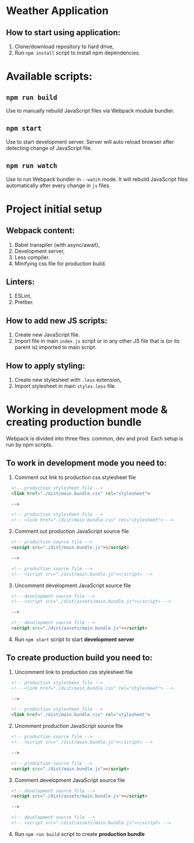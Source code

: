 # Weather Application

## How to start using application:
1. Clone/download repository to hard drive,
2. Run `npm install` script to install npm dependencies.

# Available scripts:
## `npm run build`
Use to manually rebuild JavaScript files via Webpack module bundler.

## `npm start`
Use to start development server. Server will auto reload browser after detecting change of JavaScript file.

## `npm run watch`
Use to run Webpack bundler in `--watch` mode. It will rebuild JavaScript files automatically after every change in `js` files.

# Project initial setup
## Webpack content:
1. Babel transpiler (with async/await),
2. Development server,
3. Less compiler.
4. Minifying css file for production build.

## Linters:
1. ESLint,
2. Prettier.

## How to add new JS scripts:
1. Create new JavaScript file.
2. Import file in main `index.js` script or in any other JS file that is (or its parent is) imported to main script.

## How to apply styling:
1. Create new stylesheet with `.less` extension,
2. Import stylesheet in main `styles.less` file.

# Working in development mode & creating production bundle
Webpack is divided into three files: common, dev and prod. Each setup is run by npm scripts.

## To work in development mode you need to:
1. Comment out link to production css stylesheet file
```html
  <!-- production stylesheet file -->
  <link href="./dist/main.bundle.css" rel="stylesheet">

  -->

  <!-- production stylesheet file -->
  <!-- <link href="./dist/main.bundle.css" rel="stylesheet"> -->
```
2. Comment out production JavaScript source file
```html
  <!-- production source file -->
  <script src="./dist/main.bundle.js"></script>

  -->

  <!-- production source file -->
  <!-- <script src="./dist/main.bundle.js"></script> -->
```
3. Uncomment development JavaScript source file
```html
  <!-- development source file -->
  <!-- <script src="./dist/assets/main.bundle.js"></script> -->

  -->

  <!-- development source file -->
  <script src="./dist/assets/main.bundle.js"></script>
```
4. Run `npm start` script to start **development server**

## To create production build you need to:
1. Uncomment link to production css stylesheet file
```html
  <!-- production stylesheet file -->
  <!-- <link href="./dist/main.bundle.css" rel="stylesheet"> -->

  -->

  <!-- production stylesheet file -->
  <link href="./dist/main.bundle.css" rel="stylesheet">
```
2. Unomment production JavaScript source file
```html
  <!-- production source file -->
  <!-- <script src="./dist/main.bundle.js"></script> -->

  -->

  <!-- production source file -->
  <script src="./dist/main.bundle.js"></script>
```
3. Comment development JavaScript source file
```html
  <!-- development source file -->
  <script src="./dist/assets/main.bundle.js"></script>

  -->

  <!-- development source file -->
  <!-- <script src="./dist/assets/main.bundle.js"></script> -->
```
4. Run `npm run build` script to create **production bundle**
